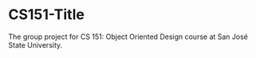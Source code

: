 # CS151-Title
The group project for CS 151: Object Oriented Design course at San José State University.
